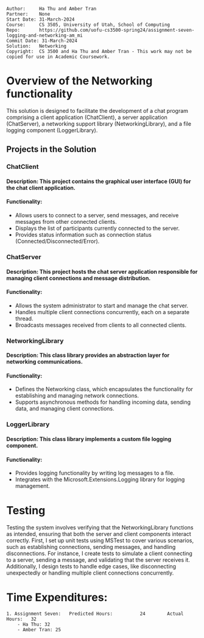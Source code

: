 
```
Author:     Ha Thu and Amber Tran
Partner:    None
Start Date: 31-March-2024
Course:     CS 3505, University of Utah, School of Computing
Repo:       https://github.com/uofu-cs3500-spring24/assignment-seven-logging-and-networking-am_mi
Commit Date: 31-March-2024 
Solution:   Networking
Copyright:  CS 3500 and Ha Thu and Amber Tran - This work may not be copied for use in Academic Coursework.
```

# Overview of the Networking functionality

This solution is designed to facilitate the development of a chat program comprising a client application (ChatClient), a server application (ChatServer), a networking support library (NetworkingLibrary), and a file logging component (LoggerLibrary).

## Projects in the Solution
### ChatClient
#### Description: This project contains the graphical user interface (GUI) for the chat client application.
#### Functionality:
- Allows users to connect to a server, send messages, and receive messages from other connected clients.
- Displays the list of participants currently connected to the server.
- Provides status information such as connection status (Connected/Disconnected/Error).

### ChatServer
#### Description: This project hosts the chat server application responsible for managing client connections and message distribution.
#### Functionality:
- Allows the system administrator to start and manage the chat server.
- Handles multiple client connections concurrently, each on a separate thread.
- Broadcasts messages received from clients to all connected clients.

### NetworkingLibrary
#### Description: This class library provides an abstraction layer for networking communications.
#### Functionality:
- Defines the Networking class, which encapsulates the functionality for establishing and managing network connections.
- Supports asynchronous methods for handling incoming data, sending data, and managing client connections.

### LoggerLibrary
#### Description: This class library implements a custom file logging component.
#### Functionality:
- Provides logging functionality by writing log messages to a file.
- Integrates with the Microsoft.Extensions.Logging library for logging management.

# Testing
Testing the system involves verifying that the NetworkingLibrary functions as intended, ensuring that both the server and client components interact correctly. First, I set up unit tests using MSTest to cover various scenarios, such as establishing connections, sending messages, and handling disconnections. For instance, I create tests to simulate a client connecting to a server, sending a message, and validating that the server receives it. Additionally, I design tests to handle edge cases, like disconnecting unexpectedly or handling multiple client connections concurrently. 

# Time Expenditures:

    1. Assignment Seven:   Predicted Hours:          24        Actual Hours:   32
        - Ha Thu: 32
        - Amber Tran: 25
  

